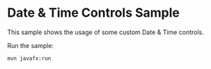 # Date & Time Controls Sample
This sample shows the usage of some custom Date & Time controls. 

Run the sample:
```shell
mvn javafx:run
```